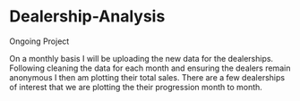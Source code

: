# Dealership-Analysis
Ongoing Project

On a monthly basis I will be uploading the new data for the dealerships. Following cleaning the data for each month and ensuring the dealers remain anonymous I then am plotting their total sales. There are a few dealerships of interest that we are plotting the their progression month to month.
